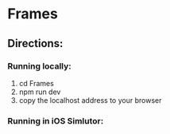 # Frames

## Directions:
### Running locally:
1. cd Frames
2. npm run dev
3. copy the localhost address to your browser

### Running in iOS Simlutor: